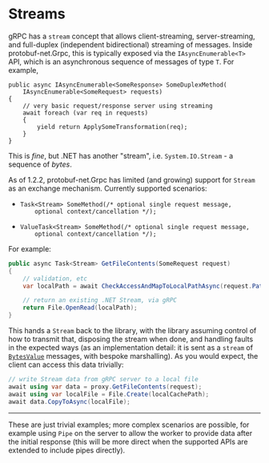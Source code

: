 # Streams

gRPC has a `stream` concept that allows client-streaming, server-streaming, and full-duplex (independent bidirectional) streaming of messages. Inside
protobuf-net.Grpc, this is typically exposed via the `IAsyncEnumerable<T>` API, which is an asynchronous sequence of messages of type `T`. For example,

```
public async IAsyncEnumerable<SomeResponse> SomeDuplexMethod(
    IAsyncEnumerable<SomeRequest> requests)
{
    // very basic request/response server using streaming
    await foreach (var req in requests)
    {
        yield return ApplySomeTransformation(req);
    }
}
```

This is *fine*, but .NET has another "stream", i.e. `System.IO.Stream` - a sequence of *bytes*.

As of 1.2.2, protobuf-net.Grpc has limited (and growing) support for `Stream` as an exchange mechanism. Currently supported scenarios:

- ```
  Task<Stream> SomeMethod(/* optional single request message,
      optional context/cancellation */);
  ```
- ```
  ValueTask<Stream> SomeMethod(/* optional single request message,
      optional context/cancellation */);
  ```

For example:

``` c#
public async Task<Stream> GetFileContents(SomeRequest request)
{
    // validation, etc
    var localPath = await CheckAccessAndMapToLocalPathAsync(request.Path);

    // return an existing .NET Stream, via gRPC
    return File.OpenRead(localPath);
}
```

This hands a `Stream` back to the library, with the library assuming control of how to transmit that, disposing the stream when done, and
handling faults in the expected ways (as an implementation detail: it
is sent as a `stream` of [`BytesValue`](https://github.com/protocolbuffers/protobuf/blob/main/src/google/protobuf/wrappers.proto) messages,
with bespoke marshalling). As you would expect, the client can access this data trivially:

``` c#
// write Stream data from gRPC server to a local file
await using var data = proxy.GetFileContents(request);
await using var localFile = File.Create(localCachePath);
await data.CopyToAsync(localFile);
```

---

These are just trivial examples; more complex scenarios are possible, for example using `Pipe` on the server to allow the worker to provide
data after the initial response (this will be more direct when the supported APIs are extended to include pipes directly).